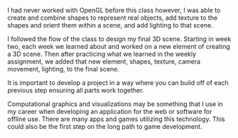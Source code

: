 I had never worked with OpenGL before this class however, I was able to create and combine shapes to represent real objects, add texture to the shapes and orient them within a scene, and add lighting to that scene.
  
I followed the flow of the class to design my final 3D scene. Starting in week two, each week we learned about and worked on a new element of creating a 3D scene. Then after practicing what we learned in the weekly assignment, we added that new element, shapes, texture, camera movement, lighting, to the final scene.

It is important to develop a project in a way where you can build off of each previous step ensuring all parts work together.

Computational graphics and visualizations may be something that I use in my career when developing an application for the web or software for offline use. There are many apps and games utilizing this technology. This could also be the first step on the long path to game development.

